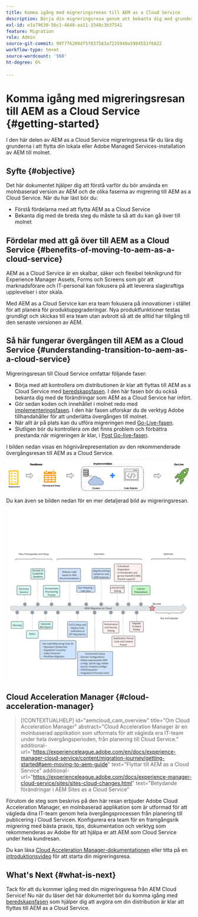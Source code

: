 ```yaml
---
title: Komma igång med migreringsresan till AEM as a Cloud Service
description: Börja din migreringsresa genom att bekanta dig med grunderna i att gå över till AEM as a Cloud Service
exl-id: e1a79630-56c1-4648-aa11-3348c3b37541
feature: Migration
role: Admin
source-git-commit: 90f7f6209df5f837583a7225940a5984551f6622
workflow-type: tm+mt
source-wordcount: '560'
ht-degree: 6%

---
```


# Komma igång med migreringsresan till AEM as a Cloud Service {#getting-started}

I den här delen av AEM as a Cloud Service migreringsresa får du lära dig grunderna i att flytta din lokala eller Adobe Managed Services-installation av AEM till molnet.

## Syfte {#objective}

Det här dokumentet hjälper dig att förstå varför du bör använda en molnbaserad version av AEM och de olika faserna av migrering till AEM as a Cloud Service. När du har läst bör du:

* Förstå fördelarna med att flytta AEM as a Cloud Service
* Bekanta dig med de breda steg du måste ta så att du kan gå över till molnet

## Fördelar med att gå över till AEM as a Cloud Service {#benefits-of-moving-to-aem-as-a-cloud-service}

AEM as a Cloud Service är en skalbar, säker och flexibel teknikgrund för Experience Manager Assets, Forms och Screens som gör att marknadsförare och IT-personal kan fokusera på att leverera slagkraftiga upplevelser i stor skala.

Med AEM as a Cloud Service kan era team fokusera på innovationer i stället för att planera för produktuppgraderingar. Nya produktfunktioner testas grundligt och skickas till era team utan avbrott så att de alltid har tillgång till den senaste versionen av AEM.

## Så här fungerar övergången till AEM as a Cloud Service {#understanding-transition-to-aem-as-a-cloud-service}

Migreringsresan till Cloud Service omfattar följande faser:

* Börja med att kontrollera om distributionen är klar att flyttas till AEM as a Cloud Service med [beredskapsfasen](/help/journey-migration/readiness.md). I den här fasen bör du också bekanta dig med de förändringar som AEM as a Cloud Service har infört.
* Gör sedan koden och innehållet i molnet redo med [implementeringsfasen](/help/journey-migration/implementation.md). I den här fasen utforskar du de verktyg Adobe tillhandahåller för att underlätta övergången till molnet.
* När allt är på plats kan du utföra migreringen med [Go-Live-fasen](/help/journey-migration/go-live.md).
* Slutligen bör du kontrollera om det finns problem och förbättra prestanda när migreringen är klar, i [Post Go-live-fasen](/help/journey-migration/post-go-live.md).

I bilden nedan visas en högnivårepresentation av den rekommenderade övergångsresan till AEM as a Cloud Service.

![bild](/help/journey-migration/assets/move-aemcloud-process.png)

Du kan även se bilden nedan för en mer detaljerad bild av migreringsresan.

![bild](/help/journey-migration/assets/migration-process.png)

## Cloud Acceleration Manager {#cloud-acceleration-manager}

>[!CONTEXTUALHELP]
>id="aemcloud_cam_overview"
>title="Om Cloud Acceleration Manager"
>abstract="Cloud Acceleration Manager är en molnbaserad applikation som utformats för att vägleda era IT-team under hela övergångsperioden, från planering till Cloud Service."
>additional-url="https://experienceleague.adobe.com/en/docs/experience-manager-cloud-service/content/migration-journey/getting-started#aem-moving-to-aem-guide" text="Flyttar till AEM as a Cloud Service"
>additional-url="https://experienceleague.adobe.com/docs/experience-manager-cloud-service/sites/sites-cloud-changes.html" text="Betydande förändringar i AEM Sites as a Cloud Service"

Förutom de steg som beskrivs på den här resan erbjuder Adobe Cloud Acceleration Manager, en molnbaserad applikation som är utformad för att vägleda dina IT-team genom hela övergångsprocessen från planering till publicering i Cloud Servicen. Konfigurera era team för en framgångsrik migrering med bästa praxis, tips, dokumentation och verktyg som rekommenderas av Adobe för att hjälpa er att AEM som Cloud Service under hela kundresan.

Du kan läsa [Cloud Acceleration Manager-dokumentationen](/help/journey-migration/cloud-acceleration-manager/using-cam/getting-started-cam.md) eller titta på en [introduktionsvideo](https://experienceleague.adobe.com/?launch=ExperienceManager-A-1-2021.1.migration&amp;recommended=ExperienceManager-A-1-2021.1.migration&amp;lang=en#dashboard/learning) för att starta din migreringsresa.

## What&#39;s Next {#what-is-next}

Tack för att du kommer igång med din migreringsresa från AEM Cloud Service! Nu när du läser det här dokumentet bör du komma igång med [beredskapsfasen](/help/journey-migration/readiness.md) som hjälper dig att avgöra om din distribution är klar att flyttas till AEM as a Cloud Service.
